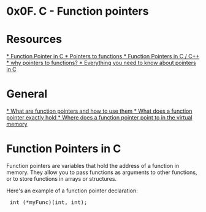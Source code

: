 # 0x0F. C - Function pointers

# Resources

<a href>
*  Function Pointer in C
* Pointers to functions
* Function Pointers in C / C++
* why pointers to functions?
* Everything you need to know about pointers in C
</a>

# General
<a href>
* What are function pointers and how to use them
* What does a function pointer exactly hold
* Where does a function pointer point to in the virtual memory
</a>

# Function Pointers in C

Function pointers are variables that hold the address of a function in memory. They allow you to pass functions as arguments to other functions, or to store functions in arrays or structures.

Here's an example of a function pointer declaration:

<pre> int (*myFunc)(int, int); </pre>
